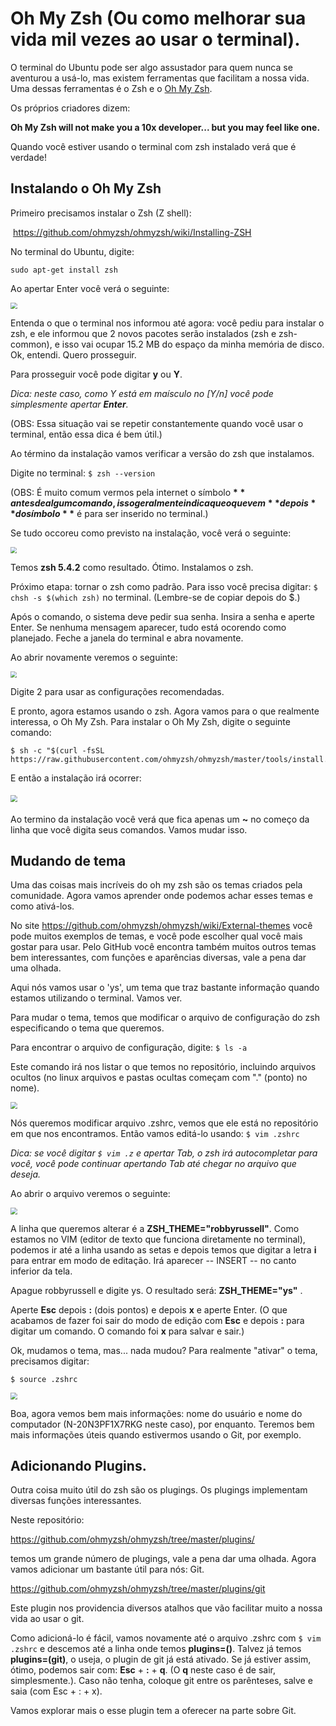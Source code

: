 # Oh My Zsh (Ou como melhorar sua vida mil vezes ao usar o terminal).

O terminal do Ubuntu pode ser algo assustador para quem nunca se aventurou a usá-lo, mas existem ferramentas que facilitam a nossa vida. Uma dessas ferramentas é o Zsh e o [Oh My Zsh](https://github.com/ohmyzsh/ohmyzsh).

Os próprios criadores dizem:

**Oh My Zsh will not make you a 10x developer... but you may feel like one.**

Quando você estiver usando o terminal com zsh instalado verá que é verdade!



## Instalando o Oh My Zsh

Primeiro precisamos instalar o Zsh (Z shell):

​	https://github.com/ohmyzsh/ohmyzsh/wiki/Installing-ZSH

No terminal do Ubuntu, digite:

```shell
sudo apt-get install zsh
```

Ao apertar Enter você verá o seguinte:

<img src=".\imgs\zsh\zsh.png" style="zoom:67%;" />

Entenda o que o terminal nos informou até agora: você pediu para instalar o zsh, e ele informou que 2 novos pacotes serão instalados (zsh e zsh-common), e isso vai ocupar 15.2 MB do espaço da minha memória de disco. Ok, entendi. Quero prosseguir.

Para prosseguir você pode digitar **y** ou **Y**. 

*Dica: neste caso, como Y está em maísculo no [Y/n] você pode simplesmente apertar **Enter**.*

(OBS: Essa situação vai se repetir constantemente quando você usar o terminal, então essa dica é bem útil.)

Ao término da instalação vamos verificar a versão do zsh que instalamos.

Digite no terminal: `$ zsh --version`

(OBS: É muito comum vermos pela internet o símbolo **$** antes de algum comando, isso geralmente indica que o que vem **depois** do símbolo **$** é para ser inserido no terminal.)

Se tudo occoreu como previsto na instalação, você verá o seguinte:

<img src=".\imgs\zsh\zsh_02.png" style="zoom:60%;" />

Temos **zsh 5.4.2** como resultado. Ótimo. Instalamos o zsh.

Próximo etapa: tornar o zsh como padrão. Para isso você precisa digitar: `$ chsh -s $(which zsh)` no terminal. (Lembre-se de copiar depois do $.)

Após o comando, o sistema deve pedir sua senha. Insira a senha e aperte Enter. Se nenhuma mensagem aparecer, tudo está ocorendo como planejado. Feche a janela do terminal e abra novamente. 

Ao abrir novamente veremos o seguinte:

<img src=".\imgs\zsh\zsh_03.png" style="zoom:60%;" />

Digite 2 para usar as configurações recomendadas.



E pronto, agora estamos usando o zsh. Agora vamos para o que realmente interessa, o Oh My Zsh. Para instalar o Oh My Zsh,  digite o seguinte comando:

```shell
$ sh -c "$(curl -fsSL https://raw.githubusercontent.com/ohmyzsh/ohmyzsh/master/tools/install.sh)"
```

E então a instalação irá ocorrer:

#### <img src=".\imgs\zsh\zsh_04.png" style="zoom: 67%;" />

Ao termino da instalação você verá que fica apenas um **~** no começo da linha que você digita seus comandos. Vamos mudar isso.



## Mudando de tema

Uma das coisas mais incríveis do oh my zsh são os temas criados pela comunidade. Agora vamos aprender onde podemos achar esses temas e como ativá-los.



No site https://github.com/ohmyzsh/ohmyzsh/wiki/External-themes você pode muitos exemplos de temas, e você pode escolher qual você mais gostar para usar. Pelo GitHub você encontra também muitos outros temas bem interessantes, com funções e aparências diversas, vale a pena dar uma olhada.

Aqui nós vamos usar o 'ys', um tema que traz bastante informação quando estamos utilizando o terminal. Vamos ver. 

Para mudar o tema, temos que modificar o arquivo de configuração do zsh especificando o tema que queremos.

Para encontrar o arquivo de configuração, digite: `$ ls -a` 

Este comando irá nos listar o que temos no repositório, incluindo arquivos ocultos (no linux arquivos e pastas ocultas começam com "." (ponto) no nome). 



<img src=".\imgs\zsh\zsh_05.png" style="zoom:67%;" />



Nós queremos modificar arquivo .zshrc, vemos que ele está no repositório em que nos encontramos. Então vamos editá-lo usando: `$ vim .zshrc` 

*Dica: se você digitar `$ vim .z` e apertar Tab, o zsh irá autocompletar para você, você pode continuar apertando Tab até chegar no arquivo que deseja.*



Ao abrir o arquivo veremos o seguinte:

<img src=".\imgs\zsh\zsh_06.png" style="zoom:67%;" />

A linha que queremos alterar é a **ZSH_THEME="robbyrussell"**. Como estamos no VIM (editor de texto que funciona diretamente no terminal), podemos ir até a linha usando as setas e depois temos que digitar a letra **i** para entrar em modo de editação. Irá aparecer -- INSERT -- no canto inferior da tela. 

Apague robbyrussell e digite ys. O resultado será: **ZSH_THEME="ys"** . 

Aperte **Esc** depois **:** (dois pontos) e depois **x** e aperte Enter. (O que acabamos de fazer foi sair do modo de edição com **Esc** e depois **:** para digitar um comando. O comando foi **x** para salvar e sair.)



Ok, mudamos o tema, mas... nada mudou? Para realmente "ativar" o tema, precisamos digitar: 

`$ source .zshrc` 

<img src=".\imgs\zsh\zsh_07.png" style="zoom:67%;" />



Boa, agora vemos bem mais informações: nome do usuário e nome do computador (N-20N3PF1X7RKG neste caso), por enquanto. Teremos bem mais informações úteis quando estivermos usando o Git, por exemplo.

## Adicionando Plugins.

Outra coisa muito útil do zsh são os plugings. Os plugings implementam diversas funções interessantes. 

Neste repositório:

https://github.com/ohmyzsh/ohmyzsh/tree/master/plugins/

 temos um grande número de plugings, vale a pena dar uma olhada. Agora vamos adicionar um bastante útil para nós: Git.

https://github.com/ohmyzsh/ohmyzsh/tree/master/plugins/git

Este plugin nos providencia diversos atalhos que vão facilitar muito a nossa vida ao usar o git.

Como adicioná-lo é fácil, vamos novamente até o arquivo .zshrc com `$ vim .zshrc` e descemos até a linha onde temos **plugins=()**. Talvez já temos **plugins=(git)**, o useja, o plugin de git já está ativado. Se já estiver assim, ótimo, podemos sair com: **Esc** + **:** + **q**. (O **q** neste caso é de sair, simplesmente.). Caso não tenha, coloque git entre os parênteses, salve e saia (com Esc + : + x).

Vamos explorar mais o esse plugin tem a oferecer na parte sobre Git.
